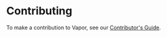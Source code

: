 # Contributing

To make a contribution to Vapor, see our [Contributor's Guide](https://ncar.github.io/VaporDocumentationWebsite/contributingToVapor.html).
